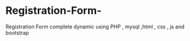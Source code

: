 # Registration-Form-
Registration Form complete dynamic using PHP , mysql ,html , css , js and bootstrap

